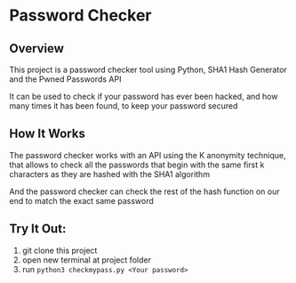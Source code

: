 # Password Checker

## Overview
This project is a password checker tool using Python, SHA1 Hash Generator and the Pwned Passwords API

It can be used to check if your password has ever been hacked, and how many times it has been found, to keep your password secured

## How It Works
The password checker works with an API using the K anonymity technique, that allows to check all the passwords that begin with the same first k characters as they are hashed with the SHA1 algorithm

And the password checker can check the rest of the hash function on our end to match the exact same password

## Try It Out:
1. git clone this project
2. open new terminal at project folder
3. run `python3 checkmypass.py <Your password>`